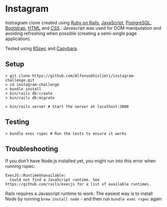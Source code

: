 Instagram 
===================

Instragram clone created using [Ruby on Rails](https://rubyonrails.org/), [JavaScript](https://www.javascript.com/), [PostgreSQL](https://www.postgresql.org/), [Bootstrap](https://getbootstrap.com/), [HTML](https://developer.mozilla.org/en-US/docs/Web/HTML/Element/main) and [CSS](https://developer.mozilla.org/en-US/docs/Web/CSS).. Javascript was used for DOM manipulation and avoiding refreshing when possible (creating a semi-single page application).

Tested using [RSpec](https://rspec.info/) and [Capybara](https://github.com/teamcapybara/capybara).

## Setup

```
> git clone https://github.com/AlfonsoGhislieri/instagram-challenge.git
> cd instagram-challenge
> bundle install
> bin/rails db:create
> bin/rails db:migrate

> bin/rails server # Start the server at localhost:3000
```

## Testing
```
> bundle exec rspec # Run the tests to ensure it works
```

## Troubleshooting

If you don't have Node.js installed yet, you might run into this error when running rspec:

```
ExecJS::RuntimeUnavailable:
  Could not find a JavaScript runtime. See https://github.com/rails/execjs for a list of available runtimes.
 ```

Rails requires a Javascript runtime to work. The easiest way is to install Node by running `brew install node` - and then run `bundle exec rspec` again

